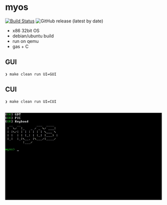 # myos
[![Build Status](https://travis-ci.com/bassaer/myos.svg?branch=master)](https://travis-ci.com/bassaer/myos)
![GitHub release (latest by date)](https://img.shields.io/github/v/release/bassaer/myos)

- x86 32bit OS
- debian/ubuntu build
- run on qemu
- gas + C

## GUI
```
❯ make clean run UI=GUI
```

## CUI
```
❯ make clean run UI=CUI
```
##
![screenshot](https://github.com/bassaer/myos/blob/master/screen.gif)
